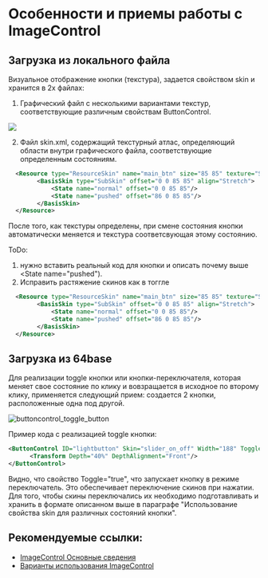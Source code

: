 # Особенности и приемы работы с ImageControl

## Загрузка из локального файла

Визуальное отображение кнопки (текстура), задается свойством skin и хранится в 2х файлах:

1. Графический файл с несколькими вариантами текстур, соответствующие различным свойствам ButtonControl.

![](.screenshots/SKIN_IDVP_comp_01.png)

2. Файл skin.xml, содержащий текстурный атлас, определяющий области внутри графического файла, соответствующие определенным состояниям.

```xml
  <Resource type="ResourceSkin" name="main_btn" size="85 85" texture="SKIN_IDVP_comp_01.png">
        <BasisSkin type="SubSkin" offset="0 0 85 85" align="Stretch">
            <State name="normal" offset="0 0 85 85"/>
            <State name="pushed" offset="86 0 85 85"/>
        </BasisSkin>
  </Resource>
```

После того, как текстуры определены, при смене состояния кнопки автоматически меняется и текстура соответсвующая этому состоянию.

ToDo:

1. нужно вставить реальный код для кнопки и описать почему выше <State name="pushed").
2. Исправить растяжение скинов как в тоггле

```xml
  <Resource type="ResourceSkin" name="main_btn" size="85 85" texture="SKIN_IDVP_comp_01.png">
        <BasisSkin type="SubSkin" offset="0 0 85 85" align="Stretch">
            <State name="normal" offset="0 0 85 85"/>
            <State name="pushed" offset="86 0 85 85"/>
        </BasisSkin>
  </Resource>
```



## Загрузка из 64base

Для реализации toggle кнопки или кнопки-переключателя, которая меняет свое состояние по клику и вовзращается в исходное по второму клику, применяется следующий прием: создается 2 кнопки, расположенные одна под другой.

![buttoncontrol_toggle_button](C:\Users\dmilenkiy\Documents\demo-component-layout-test\ButtonControl\.screenshots\buttoncontrol_toggle_button.png)

Пример кода с реализацией toggle кнопки:

```xml
<ButtonControl ID="lightbutton" Skin="slider_on_off" Width="188" Toggle="true" Height="68" Visible="true">
      <Transform Depth="40%" DepthAlignment="Front"/>
</ButtonControl>
```

Видно, что свойство Toggle="true", что запускает кнопку в режиме переключатель. Это обеспечивает переключение скинов при нажатии. Для того, чтобы скины переключались их необходимо подготавливать и хранить в формате описанном выше в параграфе "Использование свойства skin для различных состояний кнопки".



## Рекомендуемые ссылки:

- [ImageControl Основные сведения](README.md)
- [Варианты использования ImageControl](.presentations/README.md)



